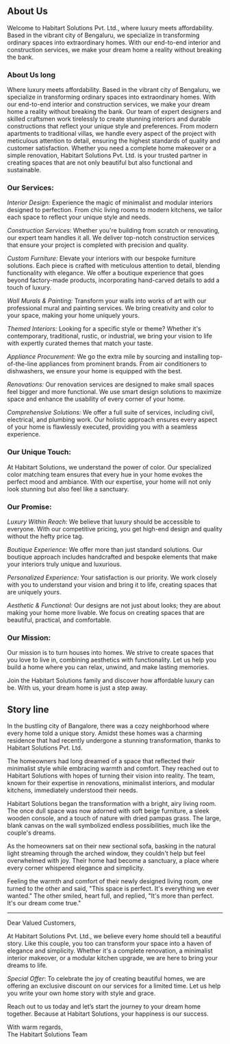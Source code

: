 ## About Us

Welcome to Habitart Solutions Pvt. Ltd., where luxury meets affordability. Based in the vibrant city of Bengaluru, we specialize in transforming ordinary spaces into extraordinary homes. With our end-to-end interior and construction services, we make your dream home a reality without breaking the bank.

### About Us long

Where luxury meets affordability. Based in the vibrant city of Bengaluru, we specialize in transforming ordinary spaces into extraordinary homes. With our end-to-end interior and construction services, we make your dream home a reality without breaking the bank. Our team of expert designers and skilled craftsmen work tirelessly to create stunning interiors and durable constructions that reflect your unique style and preferences. From modern apartments to traditional villas, we handle every aspect of the project with meticulous attention to detail, ensuring the highest standards of quality and customer satisfaction. Whether you need a complete home makeover or a simple renovation, Habitart Solutions Pvt. Ltd. is your trusted partner in creating spaces that are not only beautiful but also functional and sustainable.

### Our Services:

_Interior Design:_
Experience the magic of minimalist and modular interiors designed to perfection. From chic living rooms to modern kitchens, we tailor each space to reflect your unique style and needs.

_Construction Services:_
Whether you're building from scratch or renovating, our expert team handles it all. We deliver top-notch construction services that ensure your project is completed with precision and quality.

_Custom Furniture:_
Elevate your interiors with our bespoke furniture solutions. Each piece is crafted with meticulous attention to detail, blending functionality with elegance. We offer a boutique experience that goes beyond factory-made products, incorporating hand-carved details to add a touch of luxury.

_Wall Murals & Painting:_
Transform your walls into works of art with our professional mural and painting services. We bring creativity and color to your space, making your home uniquely yours.

_Themed Interiors:_
Looking for a specific style or theme? Whether it's contemporary, traditional, rustic, or industrial, we bring your vision to life with expertly curated themes that match your taste.

_Appliance Procurement:_
We go the extra mile by sourcing and installing top-of-the-line appliances from prominent brands. From air conditioners to dishwashers, we ensure your home is equipped with the best.

_Renovations:_
Our renovation services are designed to make small spaces feel bigger and more functional. We use smart design solutions to maximize space and enhance the usability of every corner of your home.

_Comprehensive Solutions:_
We offer a full suite of services, including civil, electrical, and plumbing work. Our holistic approach ensures every aspect of your home is flawlessly executed, providing you with a seamless experience.

### Our Unique Touch:

At Habitart Solutions, we understand the power of color. Our specialized color matching team ensures that every hue in your home evokes the perfect mood and ambiance. With our expertise, your home will not only look stunning but also feel like a sanctuary.

### Our Promise:

_Luxury Within Reach:_
We believe that luxury should be accessible to everyone. With our competitive pricing, you get high-end design and quality without the hefty price tag.

_Boutique Experience:_
We offer more than just standard solutions. Our boutique approach includes handcrafted and bespoke elements that make your interiors truly unique and luxurious.

_Personalized Experience:_
Your satisfaction is our priority. We work closely with you to understand your vision and bring it to life, creating spaces that are uniquely yours.

_Aesthetic & Functional:_
Our designs are not just about looks; they are about making your home more livable. We focus on creating spaces that are beautiful, practical, and comfortable.

### Our Mission:

Our mission is to turn houses into homes. We strive to create spaces that you love to live in, combining aesthetics with functionality. Let us help you build a home where you can relax, unwind, and make lasting memories.

Join the Habitart Solutions family and discover how affordable luxury can be. With us, your dream home is just a step away.

## Story line

In the bustling city of Bangalore, there was a cozy neighborhood where every home told a unique story. Amidst these homes was a charming residence that had recently undergone a stunning transformation, thanks to Habitart Solutions Pvt. Ltd.

The homeowners had long dreamed of a space that reflected their minimalist style while embracing warmth and comfort. They reached out to Habitart Solutions with hopes of turning their vision into reality. The team, known for their expertise in renovations, minimalist interiors, and modular kitchens, immediately understood their needs.

Habitart Solutions began the transformation with a bright, airy living room. The once dull space was now adorned with soft beige furniture, a sleek wooden console, and a touch of nature with dried pampas grass. The large, blank canvas on the wall symbolized endless possibilities, much like the couple's dreams.

As the homeowners sat on their new sectional sofa, basking in the natural light streaming through the arched window, they couldn't help but feel overwhelmed with joy. Their home had become a sanctuary, a place where every corner whispered elegance and simplicity.

Feeling the warmth and comfort of their newly designed living room, one turned to the other and said, "This space is perfect. It's everything we ever wanted." The other smiled, heart full, and replied, "It's more than perfect. It's our dream come true."

---

Dear Valued Customers,

At Habitart Solutions Pvt. Ltd., we believe every home should tell a beautiful story. Like this couple, you too can transform your space into a haven of elegance and simplicity. Whether it's a complete renovation, a minimalist interior makeover, or a modular kitchen upgrade, we are here to bring your dreams to life.

_Special Offer_: To celebrate the joy of creating beautiful homes, we are offering an exclusive discount on our services for a limited time. Let us help you write your own home story with style and grace.

Reach out to us today and let’s start the journey to your dream home together. Because at Habitart Solutions, your happiness is our success.

With warm regards,  
The Habitart Solutions Team
